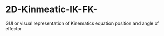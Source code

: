 # 2D-Kinmeatic-IK-FK-
GUI or visual representation of Kinematics equation position and angle of effector
